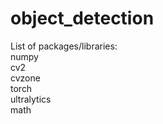 # object_detection

List of packages/libraries:<br>
numpy<br>
cv2<br>
cvzone<br>
torch <br>
ultralytics<br>
math<br>
